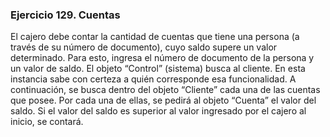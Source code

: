 ### Ejercicio 129. Cuentas

El cajero debe contar la cantidad de cuentas que tiene una persona (a través de su número de
documento), cuyo saldo supere un valor determinado. Para esto, ingresa el número de documento
de la persona y un valor de saldo. El objeto “Control” (sistema) busca al cliente. En esta instancia
sabe con certeza a quién corresponde esa funcionalidad. A continuación, se busca dentro del
objeto “Cliente” cada una de las cuentas que posee. Por cada una de ellas, se pedirá al objeto
“Cuenta” el valor del saldo. Si el valor del saldo es superior al valor ingresado por el cajero al inicio,
se contará. 


